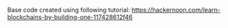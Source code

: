 Base code created using following tutorial:
https://hackernoon.com/learn-blockchains-by-building-one-117428612f46
